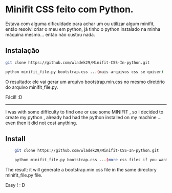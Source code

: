 Minifit CSS feito com Python.
==============================


Estava com alguma dificuldade para achar um ou utilizar algum minifit, então resolvi criar o meu em python, já tinho o python instalado na minha máquina mesmo... então não custou nada.

Instalação
-----------

```bash
git clone https://github.com/wladek29/Minifit-CSS-In-python.git
```
```bash
python minifit_file.py bootstrap.css ...(mais arquivos css se quiser)
```

O resultado: ele vai gerar um arquivo bootstrap.min.css no mesmo diretório do arquivo minifit_file.py.

Fácil! :D


-----------------



I was with some difficulty to find one or use some MINIFIT , so I decided to create my python , already had had the python installed on my machine ... even then it did not cost anything.

Install
--------

```bash
    git clone https://github.com/wladek29/Minifit-CSS-In-python.git
```
```bash
    python minifit_file.py bootstrap.css ...(more css files if you want)
```

The result: it will generate a bootstrap.min.css file in the same directory minifit_file.py file.

Easy ! : D